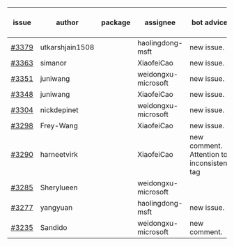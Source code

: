 | issue | author | package | assignee | bot advice | created date of issue | target release date | date from target |
| ------ | ------ | ------ | ------ | ------ | ------ | ------ | :-----: |
| [#3379](https://github.com/Azure/sdk-release-request/issues/3379) | utkarshjain1508 |  | haolingdong-msft | new issue. | 11-07 | 11-25 |  |
| [#3363](https://github.com/Azure/sdk-release-request/issues/3363) | simanor |  | XiaofeiCao | new issue. | 11-02 | 11-25 |  |
| [#3351](https://github.com/Azure/sdk-release-request/issues/3351) | juniwang |  | weidongxu-microsoft | new issue. | 11-02 | 11-25 |  |
| [#3348](https://github.com/Azure/sdk-release-request/issues/3348) | juniwang |  | XiaofeiCao | new issue. | 11-02 | 11-25 |  |
| [#3304](https://github.com/Azure/sdk-release-request/issues/3304) | nickdepinet |  | weidongxu-microsoft | new issue. | 10-26 | 11-25 |  |
| [#3298](https://github.com/Azure/sdk-release-request/issues/3298) | Frey-Wang |  | XiaofeiCao | new issue. | 10-26 | 11-25 |  |
| [#3290](https://github.com/Azure/sdk-release-request/issues/3290) | harneetvirk |  | XiaofeiCao | new comment. Attention to inconsistent tag | 10-25 | 11-25 |  |
| [#3285](https://github.com/Azure/sdk-release-request/issues/3285) | Sherylueen |  | weidongxu-microsoft |  | 10-24 | 11-25 |  |
| [#3277](https://github.com/Azure/sdk-release-request/issues/3277) | yangyuan |  | haolingdong-msft | new issue. | 10-18 | 11-25 |  |
| [#3235](https://github.com/Azure/sdk-release-request/issues/3235) | Sandido |  | weidongxu-microsoft | new comment. | 09-30 | 10-17 |  |
